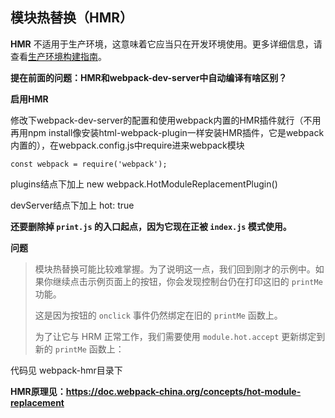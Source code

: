 ## 模块热替换（HMR）

**HMR** 不适用于生产环境，这意味着它应当只在开发环境使用。更多详细信息，请查看[生产环境构建指南](https://doc.webpack-china.org/guides/production)。



**提在前面的问题：HMR和webpack-dev-server中自动编译有啥区别？** 



**启用HMR** 

修改下webpack-dev-server的配置和使用webpack内置的HMR插件就行（不用再用npm install像安装html-webpack-plugin一样安装HMR插件，它是webpack内置的），在webpack.config.js中require进来webpack模块

```
const webpack = require('webpack');
```

plugins结点下加上 new webpack.HotModuleReplacementPlugin()

devServer结点下加上 hot: true

**还要删除掉 `print.js` 的入口起点，因为它现在正被 `index.js` 模式使用。** 



**问题** 

> 模块热替换可能比较难掌握。为了说明这一点，我们回到刚才的示例中。如果你继续点击示例页面上的按钮，你会发现控制台仍在打印这旧的 `printMe` 功能。
>
> 这是因为按钮的 `onclick` 事件仍然绑定在旧的 `printMe` 函数上。
>
> 为了让它与 HRM 正常工作，我们需要使用 `module.hot.accept` 更新绑定到新的 `printMe` 函数上：

代码见 webpack-hmr目录下



**HMR原理见：https://doc.webpack-china.org/concepts/hot-module-replacement** 